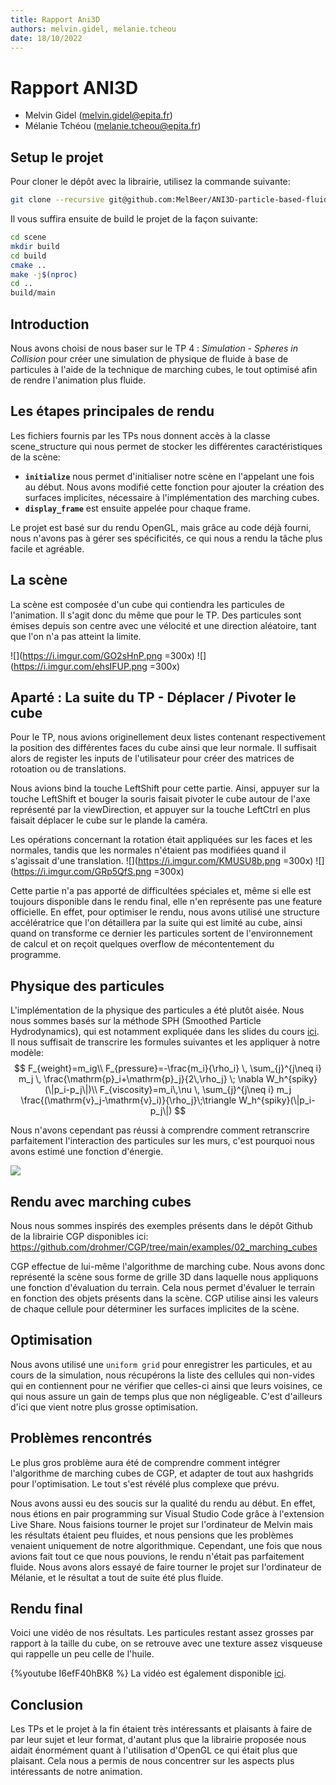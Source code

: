 ```yaml
---
title: Rapport Ani3D
authors: melvin.gidel, melanie.tcheou
date: 18/10/2022
---
```


# Rapport ANI3D
* Melvin Gidel (melvin.gidel@epita.fr)
* Mélanie Tchéou (melanie.tcheou@epita.fr)

## Setup le projet
Pour cloner le dépôt avec la librairie, utilisez la commande suivante:
```bash
git clone --recursive git@github.com:MelBeer/ANI3D-particle-based-fluid-physics.git
```
Il vous suffira ensuite de build le projet de la façon suivante:
```bash
cd scene
mkdir build
cd build
cmake ..
make -j$(nproc)
cd ..
build/main
```

## Introduction
Nous avons choisi de nous baser sur le TP 4 : *Simulation - Spheres in Collision* pour créer une simulation de physique de fluide à base de particules à l'aide de la technique de marching cubes, le tout optimisé afin de rendre l'animation plus fluide.
 
## Les étapes principales de rendu

Les fichiers fournis par les TPs nous donnent accès à la classe scene_structure qui nous permet de stocker les différentes caractéristiques de la scène:
* **`initialize`** nous permet d'initialiser notre scène en l'appelant une fois au début. Nous avons modifié cette fonction pour ajouter la création des surfaces implicites, nécessaire à l'implémentation des marching cubes.
* **`display_frame`** est ensuite appelée pour chaque frame.

Le projet est basé sur du rendu OpenGL, mais grâce au code déjà fourni, nous n'avons pas à gérer ses spécificités, ce qui nous a rendu la tâche plus facile et agréable.

## La scène
La scène est composée d'un cube qui contiendra les particules de l'animation. Il s'agit donc du même que pour le TP. Des particules sont émises depuis son centre avec une vélocité et une direction aléatoire, tant que l'on n'a pas atteint la limite.

![](https://i.imgur.com/GO2sHnP.png =300x) ![](https://i.imgur.com/ehsIFUP.png =300x)

## Aparté : La suite du TP - Déplacer / Pivoter le cube

Pour le TP, nous avions originellement deux listes contenant respectivement la position des différentes faces du cube ainsi que leur normale.
Il suffisait alors de register les inputs de l'utilisateur pour créer des matrices de rotoation ou de translations.

Nous avions bind la touche LeftShift pour cette partie. Ainsi,  appuyer sur la touche LeftShift et bouger la souris faisait pivoter le cube autour de l'axe représenté par la viewDirection, et appuyer sur la touche LeftCtrl en plus faisait déplacer le cube sur le plande la caméra.

Les opérations concernant la rotation était appliquées sur les faces et les normales, tandis que les normales n'étaient pas modifiées quand il s'agissait d'une translation.
![](https://i.imgur.com/KMUSU8b.png =300x) ![](https://i.imgur.com/GRp5QfS.png =300x) 


Cette partie n'a pas apporté de difficultées spéciales et, même si elle est toujours disponible dans le rendu final, elle n'en représente pas une feature officielle. En effet, pour optimiser le rendu, nous avons utilisé une structure accélératrice que l'on détaillera par la suite qui est limité au cube, ainsi quand on transforme ce dernier les particules sortent de l'environnement de calcul et on reçoit quelques overflow de mécontentement du programme.


## Physique des particules
L'implémentation de la physique des particules a été plutôt aisée. Nous nous sommes basés sur la méthode SPH (Smoothed Particle Hydrodynamics), qui est notamment expliquée dans les slides du cours [ici](https://imagecomputing.net/damien.rohmer/teaching/inf585/lecture/20_fluids_II/html/content/010/index.html). Il nous suffisait de transcrire les formules suivantes et les appliquer à notre modèle:
$$
F_{weight}=m_ig\\
F_{pressure}=-\frac{m_i}{\rho_i} \, \sum_{j}^{j\neq i} m_j \, \frac{\mathrm{p}_i+\mathrm{p}_j}{2\,\rho_j} \; \nabla W_h^{spiky}(\|p_i-p_j\|)\\
F_{viscosity}=m_i\,\nu \, \sum_{j}^{j\neq i} m_j \frac{(\mathrm{v}_j-\mathrm{v}_i)}{\rho_j}\;\triangle W_h^{spiky}(\|p_i-p_j\|)
$$


Nous n'avons cependant pas réussi à comprendre comment retranscrire parfaitement l'interaction des particules sur les murs, c'est pourquoi nous avons estimé une fonction d'énergie.
 
![](https://i.imgur.com/vgyDo25.png)


## Rendu avec marching cubes
Nous nous sommes inspirés des exemples présents dans le dépôt Github de la librairie CGP disponibles ici: https://github.com/drohmer/CGP/tree/main/examples/02_marching_cubes

CGP effectue de lui-même l'algorithme de marching cube. Nous avons donc représenté la scène sous forme de grille 3D dans laquelle nous appliquons une fonction d'évaluation du terrain. Cela nous permet d'évaluer le terrain en fonction des objets présents dans la scène. CGP utilise ainsi les valeurs de chaque cellule pour déterminer les surfaces implicites de la scène.


## Optimisation
Nous avons utilisé une `uniform grid` pour enregistrer les particules, et au cours de la simulation, nous récupérons la liste des cellules qui non-vides qui en contiennent pour ne vérifier que celles-ci ainsi que leurs voisines, ce qui nous assure un gain de temps plus que non négligeable. C'est d'ailleurs d'ici que vient notre plus grosse optimisation.

## Problèmes rencontrés
Le plus gros problème aura été de comprendre comment intégrer l'algorithme de marching cubes de CGP, et adapter de tout aux hashgrids pour l'optimisation. Le tout s'est révélé plus complexe que prévu.

Nous avons aussi eu des soucis sur la qualité du rendu au début. En effet, nous étions en pair programming sur Visual Studio Code grâce à l'extension Live Share. Nous faisions tourner le projet sur l'ordinateur de Melvin mais les résultats étaient peu fluides, et nous pensions que les problèmes venaient uniquement de notre algorithmique. Cependant, une fois que nous avions fait tout ce que nous pouvions, le rendu n'était pas parfaitement fluide. Nous avons alors essayé de faire tourner le projet sur l'ordinateur de Mélanie, et le résultat a tout de suite été plus fluide.

## Rendu final
Voici une vidéo de nos résultats. Les particules restant assez grosses par rapport à la taille du cube, on se retrouve avec une texture assez visqueuse qui rappelle un peu celle de l'huile.


{%youtube I6efF40hBK8 %}
La vidéo est également disponible [ici](https://youtu.be/I6efF40hBK8).

## Conclusion
Les TPs et le projet à la fin étaient très intéressants et plaisants à faire de par leur sujet et leur format, d'autant plus que la librairie proposée nous aidait énormément quant à l'utilisation d'OpenGL ce qui était plus que plaisant. Cela nous a permis de nous concentrer sur les aspects plus intéressants de notre animation.